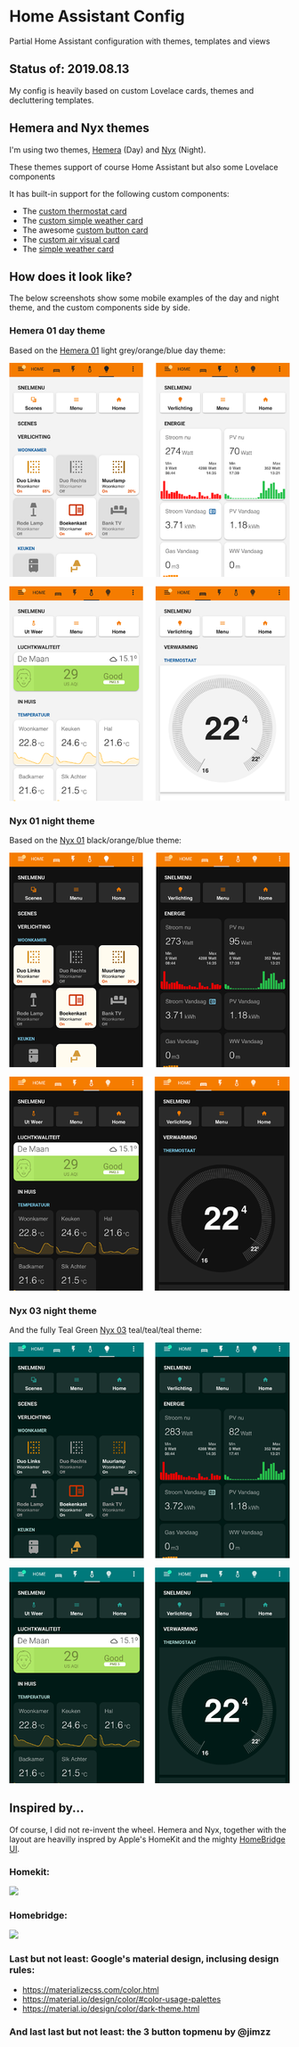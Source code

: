 # Home Assistant Config
Partial Home Assistant configuration with themes, templates and views

## Status of: 2019.08.13
My config is heavily based on custom Lovelace cards, themes and decluttering templates.

## Hemera and Nyx themes
I'm using two themes, [Hemera](https://github.com/AmoebeLabs/Hemera_Theme-01-Orange_Blue) (Day) and [Nyx](https://github.com/AmoebeLabs/Nyx_Theme-01-Orange_Blue) (Night).

These themes support of course Home Assistant but also some Lovelace components

It has built-in support for the following custom components:
- The [custom thermostat card](https://github.com/ciotlosm/custom-lovelace/tree/master/thermostat-card)
- The [custom simple weather card](https://github.com/kalkih/simple-weather-card)
- The awesome [custom button card](https://github.com/custom-cards/button-card)
- The [custom air visual card](https://github.com/dnguyen800/air-visual-card)
- The [simple weather card](https://github.com/kalkih/simple-weather-card)

## How does it look like?
The below screenshots show some mobile examples of the day and night theme, and the custom components side by side.

### Hemera 01 day theme
Based on the [Hemera 01](https://github.com/AmoebeLabs/Hemera_Theme-01-Orange_Blue) light grey/orange/blue day theme:

![1](https://github.com/AmoebeLabs/Hemera_Theme-01-Orange_Blue/blob/master/screenshots/hemera-01-examples01.png)

![2](https://github.com/AmoebeLabs/Hemera_Theme-01-Orange_Blue/blob/master/screenshots/hemera-01-examples02.png)

### Nyx 01 night theme
Based on the [Nyx 01](https://github.com/AmoebeLabs/Nyx_Theme-01-Orange_Blue) black/orange/blue theme:

![1](https://github.com/AmoebeLabs/Nyx_Theme-01-Orange_Blue/blob/master/screenshots/nyx-01-examples01.png)

![2](https://github.com/AmoebeLabs/Nyx_Theme-01-Orange_Blue/blob/master/screenshots/nyx-01-examples02.png)

### Nyx 03 night theme
And the fully Teal Green [Nyx 03](https://github.com/AmoebeLabs/Nyx_Theme-03-Teal_Teal) teal/teal/teal theme:

![1](https://github.com/AmoebeLabs/Nyx_Theme-03-Teal_Teal/blob/master/screenshots/nyx-03-examples01.png)

![2](https://github.com/AmoebeLabs/Nyx_Theme-03-Teal_Teal/blob/master/screenshots/nyx-03-examples02.png)

## Inspired by...
Of course, I did not re-invent the wheel.
Hemera and Nyx, together with the layout are heavilly inspred by Apple's HomeKit and the mighty [HomeBridge UI](https://www.npmjs.com/package/homebridge-config-ui-x#accessory-control).

### Homekit:
![](https://github.com/AmoebeLabs/Home-Assistant-Config/blob/master/inspiration/Inspired%20by%20Homekit.png)

### Homebridge:
![](https://github.com/AmoebeLabs/Home-Assistant-Config/blob/master/inspiration/Inspired%20by%20Homebridge.png)

### Last but not least: Google's material design, inclusing design rules:
- https://materializecss.com/color.html
- https://material.io/design/color/#color-usage-palettes
- https://material.io/design/color/dark-theme.html

### And last last but not least: the 3 button topmenu by @jimzz
